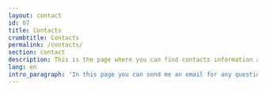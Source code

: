 ```yaml
---
layout: contact
id: 07
title: Contacts
crumbtitle: Contacts
permalink: /contacts/
section: contact
description: This is the page where you can find contacts information about kalwalt alias Walter Perdan.
lang: en
intro_paragraph: 'In this page you can send me an email for any questions regarding my art, my applications and other info you require.'
---
```

